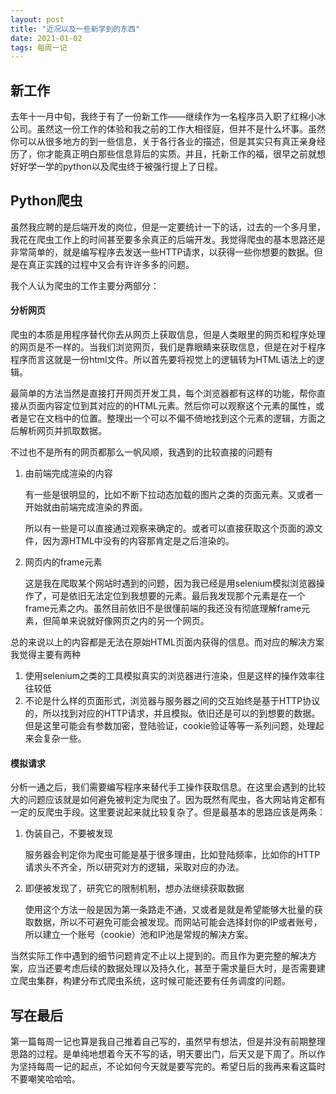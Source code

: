 ```yaml
---
layout: post
title: "近况以及一些新学到的东西"
date: 2021-01-02
tags: 每周一记
---
```


## 新工作

去年十一月中旬，我终于有了一份新工作——继续作为一名程序员入职了红棉小冰公司。虽然这一份工作的体验和我之前的工作大相径庭，但并不是什么坏事。虽然你可以从很多地方的到一些信息，关于各行各业的描述，但是其实只有真正亲身经历了，你才能真正明白那些信息背后的实质。并且，托新工作的福，很早之前就想好好学一学的python以及爬虫终于被强行提上了日程。

## Python爬虫

虽然我应聘的是后端开发的岗位，但是一定要统计一下的话，过去的一个多月里，我花在爬虫工作上的时间甚至要多余真正的后端开发。我觉得爬虫的基本思路还是非常简单的，就是编写程序去发送一些HTTP请求，以获得一些你想要的数据。但是在真正实践的过程中又会有许许多多的问题。

我个人认为爬虫的工作主要分两部分：

#### 分析网页

爬虫的本质是用程序替代你去从网页上获取信息，但是人类眼里的网页和程序处理的网页是不一样的。当我们浏览网页，我们是靠眼睛来获取信息，但是在对于程序程序而言这就是一份html文件。所以首先要将视觉上的逻辑转为HTML语法上的逻辑。

最简单的方法当然是直接打开网页开发工具，每个浏览器都有这样的功能，帮你直接从页面内容定位到其对应的的HTML元素。然后你可以观察这个元素的属性，或者是它在文档中的位置。整理出一个可以不偏不倚地找到这个元素的逻辑，方面之后解析网页并抓取数据。

不过也不是所有的网页都那么一帆风顺，我遇到的比较直接的问题有

1. 由前端完成渲染的内容

   有一些是很明显的，比如不断下拉动态加载的图片之类的页面元素。又或者一开始就由前端完成渲染的界面。

   所以有一些是可以直接通过观察来确定的。或者可以直接获取这个页面的源文件，因为源HTML中没有的内容那肯定是之后渲染的。

2. 网页内的frame元素

   这是我在爬取某个网站时遇到的问题，因为我已经是用selenium模拟浏览器操作了，可是依旧无法定位到我想要的元素。最后我发现那个元素是在一个frame元素之内。虽然目前依旧不是很懂前端的我还没有彻底理解frame元素，但简单来说就好像网页之内的另一个网页。

总的来说以上的内容都是无法在原始HTML页面内获得的信息。而对应的解决方案我觉得主要有两种

1. 使用selenium之类的工具模拟真实的浏览器进行渲染，但是这样的操作效率往往较低
2. 不论是什么样的页面形式，浏览器与服务器之间的交互始终是基于HTTP协议的，所以找到对应的HTTP请求，并且模拟。依旧还是可以的到想要的数据。但是这里可能会有参数加密，登陆验证，cookie验证等等一系列问题，处理起来会复杂一些。

#### 模拟请求

分析一通之后，我们需要编写程序来替代手工操作获取信息。在这里会遇到的比较大的问题应该就是如何避免被判定为爬虫了。因为既然有爬虫，各大网站肯定都有一定的反爬虫手段。这里要说起来就比较复杂了。但是最基本的思路应该是两条：

1. 伪装自己，不要被发现

   服务器会判定你为爬虫可能是基于很多理由，比如登陆频率，比如你的HTTP请求头不齐全，所以研究对方的逻辑，采取对应的办法。

2. 即便被发现了，研究它的限制机制，想办法继续获取数据

   使用这个方法一般是因为第一条路走不通，又或者是就是希望能够大批量的获取数据，所以不可避免可能会被发现。而网站可能会选择封你的IP或者账号，所以建立一个账号（cookie）池和IP池是常规的解决方案。

当然实际工作中遇到的细节问题肯定不止以上提到的。而且作为更完整的解决方案，应当还要考虑后续的数据处理以及持久化，甚至于需求量巨大时，是否需要建立爬虫集群，构建分布式爬虫系统，这时候可能还要有任务调度的问题。

## 写在最后

第一篇每周一记也算是我自己推着自己写的，虽然早有想法，但是并没有前期整理思路的过程。是单纯地想着今天不写的话，明天要出门，后天又是下周了。所以作为坚持每周一记的起点，不论如何今天就是要写完的。希望日后的我再来看这篇时不要嘲笑哈哈哈。

